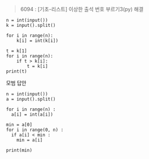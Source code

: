 >6094 : [기초-리스트] 이상한 출석 번호 부르기3(py) 해결


```
n = int(input())
k = input().split()

for i in range(n):
    k[i] = int(k[i])

t = k[1]
for i in range(n):
    if t > k[i]:
        t = k[i]
print(t)
```


모범 답안  
```
n = int(input())
a = input().split()

for i in range(n) :
  a[i] = int(a[i])

min = a[0]
for i in range(0, n) :
  if a[i] < min :
    min = a[i]

print(min)


```
